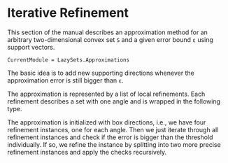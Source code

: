 # Iterative Refinement

This section of the manual describes an approximation method for an arbitrary
two-dimensional convex set ``S`` and a given error bound ``ɛ`` using support
vectors.

```@meta
CurrentModule = LazySets.Approximations
```

The basic idea is to add new supporting directions whenever the approximation
error is still bigger than ``ɛ``.

The approximation is represented by a list of local refinements.
Each refinement describes a set with one angle and is wrapped in the following
type.

The approximation is initialized with box directions, i.e., we have four
refinement instances, one for each angle.
Then we just iterate through all refinement instances and check if the error is
bigger than the threshold individually.
If so, we refine the instance by splitting into two more precise refinement
instances and apply the checks recursively.
